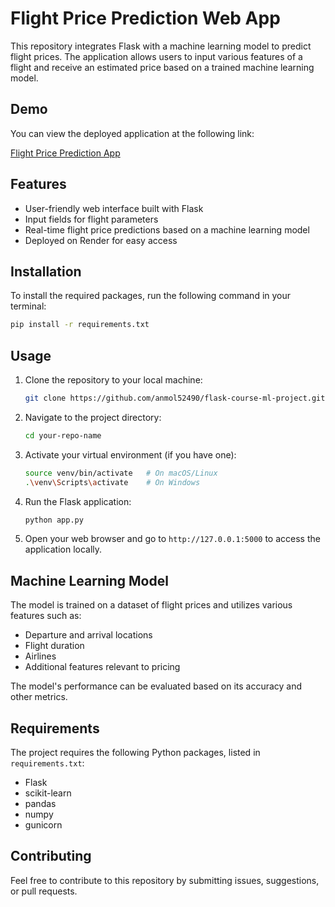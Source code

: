 # Flight Price Prediction Web App

This repository integrates Flask with a machine learning model to predict flight prices. The application allows users to input various features of a flight and receive an estimated price based on a trained machine learning model.

## Demo

You can view the deployed application at the following link:

[Flight Price Prediction App](https://flask-course-ml-project-2.onrender.com/)

## Features

- User-friendly web interface built with Flask
- Input fields for flight parameters
- Real-time flight price predictions based on a machine learning model
- Deployed on Render for easy access

## Installation

To install the required packages, run the following command in your terminal:

```bash
pip install -r requirements.txt
```

## Usage

1. Clone the repository to your local machine:
   ```bash
   git clone https://github.com/anmol52490/flask-course-ml-project.git
   ```

2. Navigate to the project directory:
   ```bash
   cd your-repo-name
   ```

3. Activate your virtual environment (if you have one):
   ```bash
   source venv/bin/activate   # On macOS/Linux
   .\venv\Scripts\activate    # On Windows
   ```

4. Run the Flask application:
   ```bash
   python app.py
   ```

5. Open your web browser and go to `http://127.0.0.1:5000` to access the application locally.

## Machine Learning Model

The model is trained on a dataset of flight prices and utilizes various features such as:

- Departure and arrival locations
- Flight duration
- Airlines
- Additional features relevant to pricing

The model's performance can be evaluated based on its accuracy and other metrics.

## Requirements

The project requires the following Python packages, listed in `requirements.txt`:

- Flask
- scikit-learn
- pandas
- numpy
- gunicorn

## Contributing

Feel free to contribute to this repository by submitting issues, suggestions, or pull requests. 
